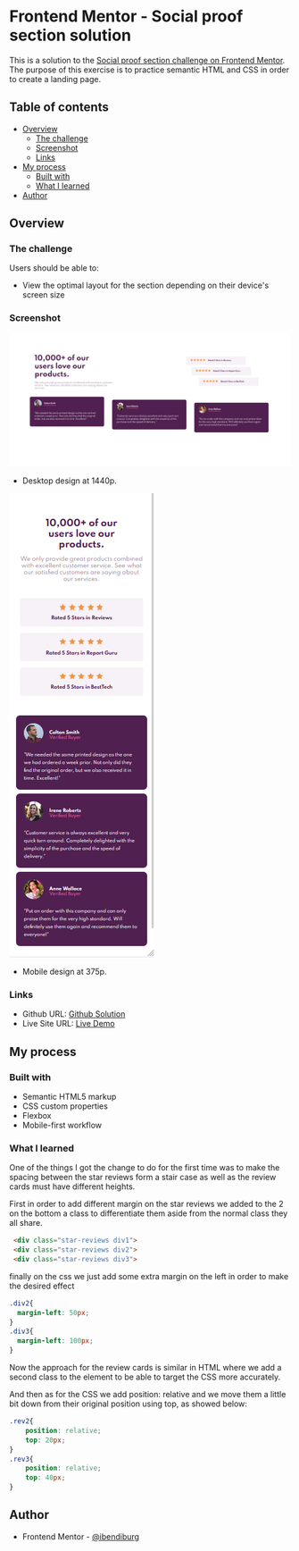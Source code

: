 # Frontend Mentor - Social proof section solution

This is a solution to the [Social proof section challenge on Frontend Mentor](https://www.frontendmentor.io/challenges/social-proof-section-6e0qTv_bA). The purpose of this exercise is to practice semantic HTML and CSS in order to create a landing page.

## Table of contents

- [Overview](#overview)
  - [The challenge](#the-challenge)
  - [Screenshot](#screenshot)
  - [Links](#links)
- [My process](#my-process)
  - [Built with](#built-with)
  - [What I learned](#what-i-learned)
- [Author](#author)


## Overview

### The challenge

Users should be able to:

- View the optimal layout for the section depending on their device's screen size

### Screenshot

![](./FinishedProduct/DesktopDesignImg.png)
- Desktop design at 1440p.

![](./FinishedProduct/MobileVersionImg.png)
- Mobile design at 375p.


### Links

- Github URL: [Github Solution](https://github.com/ibendiburg/6-social-proof-section-master)
- Live Site URL: [Live Demo](https://6-social-proof-section-master.vercel.app/)

## My process

### Built with

- Semantic HTML5 markup
- CSS custom properties
- Flexbox
- Mobile-first workflow


### What I learned

One of the things I got the change to do for the first time was to make the spacing between the star reviews form a stair case as well as the review cards must have different heights.

First in order to add different margin on the star reviews we added to the 2 on the bottom a class to differentiate them aside from the normal class they all share.
```html
 <div class="star-reviews div1">
 <div class="star-reviews div2">
 <div class="star-reviews div3">
```
finally on the css we just add some extra margin on the left in order to make the desired effect
```css
.div2{
  margin-left: 50px;
}
.div3{
  margin-left: 100px;
}
```
Now the approach for the review cards is similar in HTML where we add a second class to the element to be able to target the CSS more accurately.

And then as for the CSS we add position: relative and we move them a little bit down from their original position using top, as showed below: 
```css
.rev2{
    position: relative;
    top: 20px;
}
.rev3{
    position: relative;
    top: 40px;
}
```

## Author

- Frontend Mentor - [@ibendiburg](https://www.frontendmentor.io/profile/ibendiburg)

